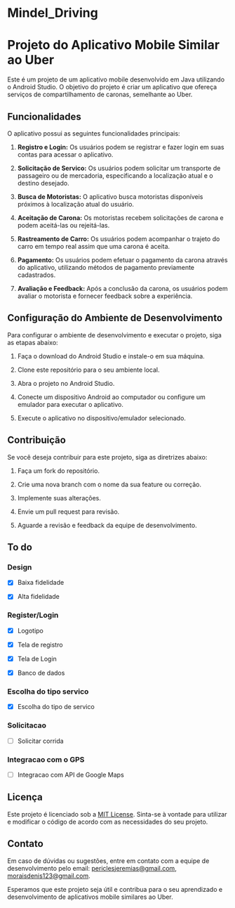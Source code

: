 # Mindel_Driving

# Projeto do Aplicativo Mobile Similar ao Uber

Este é um projeto de um aplicativo mobile desenvolvido em Java utilizando o Android Studio. O objetivo do projeto é criar um aplicativo que ofereça serviços de compartilhamento de caronas, semelhante ao Uber.

## Funcionalidades

O aplicativo possui as seguintes funcionalidades principais:

1. **Registro e Login:** Os usuários podem se registrar e fazer login em suas contas para acessar o aplicativo.

2. **Solicitação de Servico:** Os usuários podem solicitar um transporte de passageiro ou de mercadoria, especificando a localização atual e o destino desejado.

3. **Busca de Motoristas:** O aplicativo busca motoristas disponíveis próximos à localização atual do usuário.

4. **Aceitação de Carona:** Os motoristas recebem solicitações de carona e podem aceitá-las ou rejeitá-las.

5. **Rastreamento de Carro:** Os usuários podem acompanhar o trajeto do carro em tempo real assim que uma carona é aceita.

6. **Pagamento:** Os usuários podem efetuar o pagamento da carona através do aplicativo, utilizando métodos de pagamento previamente cadastrados.

7. **Avaliação e Feedback:** Após a conclusão da carona, os usuários podem avaliar o motorista e fornecer feedback sobre a experiência.

## Configuração do Ambiente de Desenvolvimento

Para configurar o ambiente de desenvolvimento e executar o projeto, siga as etapas abaixo:

1. Faça o download do Android Studio e instale-o em sua máquina.

2. Clone este repositório para o seu ambiente local.

3. Abra o projeto no Android Studio.

4. Conecte um dispositivo Android ao computador ou configure um emulador para executar o aplicativo.

5. Execute o aplicativo no dispositivo/emulador selecionado.

## Contribuição

Se você deseja contribuir para este projeto, siga as diretrizes abaixo:

1. Faça um fork do repositório.

2. Crie uma nova branch com o nome da sua feature ou correção.

3. Implemente suas alterações.

4. Envie um pull request para revisão.

5. Aguarde a revisão e feedback da equipe de desenvolvimento.
## To do

### Design

- [x] Baixa fidelidade

- [x] Alta fidelidade

### Register/Login

- [x] Logotipo

- [x] Tela de registro

- [x] Tela de Login

- [x] Banco de dados

### Escolha do tipo servico

- [x] Escolha do tipo de servico

### Solicitacao

- [ ] Solicitar corrida

### Integracao com o GPS

- [ ] Integracao com API de Google Maps
## Licença

Este projeto é licenciado sob a [MIT License](LICENSE). Sinta-se à vontade para utilizar e modificar o código de acordo com as necessidades do seu projeto.

## Contato

Em caso de dúvidas ou sugestões, entre em contato com a equipe de desenvolvimento pelo email: periclesjeremias@gmail.com, moraisdenis123@gmail.com.

Esperamos que este projeto seja útil e contribua para o seu aprendizado e desenvolvimento de aplicativos mobile similares ao Uber.
